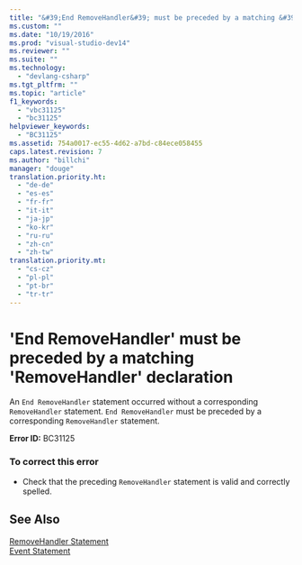 ```yaml
---
title: "&#39;End RemoveHandler&#39; must be preceded by a matching &#39;RemoveHandler&#39; declaration"
ms.custom: ""
ms.date: "10/19/2016"
ms.prod: "visual-studio-dev14"
ms.reviewer: ""
ms.suite: ""
ms.technology: 
  - "devlang-csharp"
ms.tgt_pltfrm: ""
ms.topic: "article"
f1_keywords: 
  - "vbc31125"
  - "bc31125"
helpviewer_keywords: 
  - "BC31125"
ms.assetid: 754a0017-ec55-4d62-a7bd-c84ece058455
caps.latest.revision: 7
ms.author: "billchi"
manager: "douge"
translation.priority.ht: 
  - "de-de"
  - "es-es"
  - "fr-fr"
  - "it-it"
  - "ja-jp"
  - "ko-kr"
  - "ru-ru"
  - "zh-cn"
  - "zh-tw"
translation.priority.mt: 
  - "cs-cz"
  - "pl-pl"
  - "pt-br"
  - "tr-tr"
---
```

# &#39;End RemoveHandler&#39; must be preceded by a matching &#39;RemoveHandler&#39; declaration
An `End RemoveHandler` statement occurred without a corresponding `RemoveHandler` statement. `End RemoveHandler` must be preceded by a corresponding `RemoveHandler` statement.  
  
 **Error ID:** BC31125  
  
### To correct this error  
  
-   Check that the preceding `RemoveHandler` statement is valid and correctly spelled.  
  
## See Also  
 [RemoveHandler Statement](../Topic/RemoveHandler%20Statement.md)   
 [Event Statement](../Topic/Event%20Statement.md)